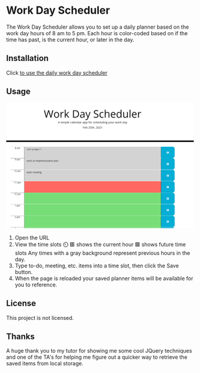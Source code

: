 # Work Day Scheduler
The Work Day Scheduler allows you to set up a daily planner based on the work day hours of 8 am to 5 pm. 
Each hour is color-coded based on if the time has past, is the current hour, or later in the day.

## Installation
Click [to use the daily work day scheduler](https://hrkoren.github.io/workday_scheduler/)

## Usage 

![Image of Password Generator](./Assets/scheduler_screenshot.PNG)

1. Open the URL
2. View the time slots ⏲️
    🟥 shows the current hour
    🟩 shows future time slots
    Any times with a gray background represent previous hours in the day.
3. Type to-do, meeting, etc. items into a time slot, then click the Save button.
4. When the page is reloaded your saved planner items will be available for you to reference.

## License

This project is not licensed.

## Thanks

A huge thank you to my tutor for showing me some cool JQuery techniques and one of the TA's for helping me figure out a quicker way to retrieve the saved items from local storage.